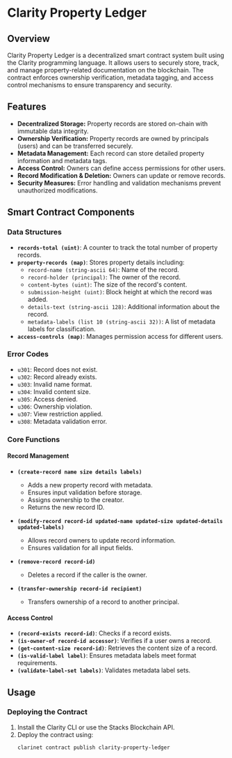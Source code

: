 # Clarity Property Ledger

## Overview
Clarity Property Ledger is a decentralized smart contract system built using the Clarity programming language. It allows users to securely store, track, and manage property-related documentation on the blockchain. The contract enforces ownership verification, metadata tagging, and access control mechanisms to ensure transparency and security.

## Features
- **Decentralized Storage:** Property records are stored on-chain with immutable data integrity.
- **Ownership Verification:** Property records are owned by principals (users) and can be transferred securely.
- **Metadata Management:** Each record can store detailed property information and metadata tags.
- **Access Control:** Owners can define access permissions for other users.
- **Record Modification & Deletion:** Owners can update or remove records.
- **Security Measures:** Error handling and validation mechanisms prevent unauthorized modifications.

## Smart Contract Components

### Data Structures
- **`records-total (uint)`**: A counter to track the total number of property records.
- **`property-records (map)`**: Stores property details including:
  - `record-name (string-ascii 64)`: Name of the record.
  - `record-holder (principal)`: The owner of the record.
  - `content-bytes (uint)`: The size of the record's content.
  - `submission-height (uint)`: Block height at which the record was added.
  - `details-text (string-ascii 128)`: Additional information about the record.
  - `metadata-labels (list 10 (string-ascii 32))`: A list of metadata labels for classification.
- **`access-controls (map)`**: Manages permission access for different users.

### Error Codes
- `u301`: Record does not exist.
- `u302`: Record already exists.
- `u303`: Invalid name format.
- `u304`: Invalid content size.
- `u305`: Access denied.
- `u306`: Ownership violation.
- `u307`: View restriction applied.
- `u308`: Metadata validation error.

### Core Functions

#### Record Management
- **`(create-record name size details labels)`**
  - Adds a new property record with metadata.
  - Ensures input validation before storage.
  - Assigns ownership to the creator.
  - Returns the new record ID.

- **`(modify-record record-id updated-name updated-size updated-details updated-labels)`**
  - Allows record owners to update record information.
  - Ensures validation for all input fields.

- **`(remove-record record-id)`**
  - Deletes a record if the caller is the owner.

- **`(transfer-ownership record-id recipient)`**
  - Transfers ownership of a record to another principal.

#### Access Control
- **`(record-exists record-id)`**: Checks if a record exists.
- **`(is-owner-of record-id accessor)`**: Verifies if a user owns a record.
- **`(get-content-size record-id)`**: Retrieves the content size of a record.
- **`(is-valid-label label)`**: Ensures metadata labels meet format requirements.
- **`(validate-label-set labels)`**: Validates metadata label sets.

## Usage

### Deploying the Contract
1. Install the Clarity CLI or use the Stacks Blockchain API.
2. Deploy the contract using:
   ```sh
   clarinet contract publish clarity-property-ledger
